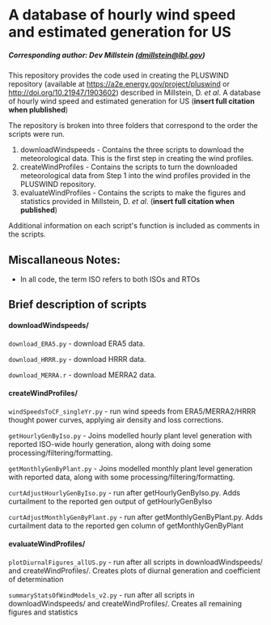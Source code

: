 # A database of hourly wind speed and estimated generation for US

##### Corresponding author: Dev Millstein (dmillstein@lbl.gov)

This repository provides the code used in creating the PLUSWIND repository (available at https://a2e.energy.gov/project/pluswind or http://doi.org/10.21947/1903602) described in Millstein, D. *et al*. A database of hourly wind speed and estimated generation for US (**insert full citation when plublished**)

The repository is broken into three folders that correspond to the order the scripts were run.
1. downloadWindspeeds - Contains the three scripts to download the meteorological data. This is the first step in creating the wind profiles.
2. createWindProfiles - Contains the scripts to turn the downloaded meteorological data from Step 1 into the wind profiles provided in the PLUSWIND repository.
3. evaluateWindProfiles - Contains the scripts to make the figures and statistics provided in Millstein, D. *et al*. (**insert full citation when published**)

Additional information on each script's function is included as comments in the scripts.

## Miscallaneous Notes:

* In all code, the term ISO refers to both ISOs and RTOs

## Brief description of scripts

#### downloadWindspeeds/

`download_ERA5.py` - download ERA5 data.

`download_HRRR.py` - download HRRR data.

`download_MERRA.r` - download MERRA2 data.

#### createWindProfiles/

`windSpeedsToCF_singleYr.py` - run wind speeds from ERA5/MERRA2/HRRR thought power curves, applying air density and loss corrections.

`getHourlyGenByIso.py` - Joins modelled hourly plant level generation with reported ISO-wide hourly generation, along with doing some processing/filtering/formatting.

`getMonthlyGenByPlant.py` - Joins modelled monthly plant level generation with reported data, along with some processing/filtering/formatting.

`curtAdjustHourlyGenByIso.py` - run after getHourlyGenByIso.py. Adds curtailment to the reported gen output of getHourlyGenByIso

`curtAdjustMonthlyGenByPlant.py` - run after getMonthlyGenByPlant.py. Adds curtailment data to the reported gen column of getMonthlyGenByPlant

#### evaluateWindProfiles/

`plotDiurnalFigures_allUS.py` - run after all scripts in downloadWindspeeds/ and createWindProfiles/. Creates plots of diurnal generation and coefficient of determination

`summaryStatsOfWindModels_v2.py` - run after all scripts in downloadWindspeeds/ and createWindProfiles/. Creates all remaining figures and statistics
